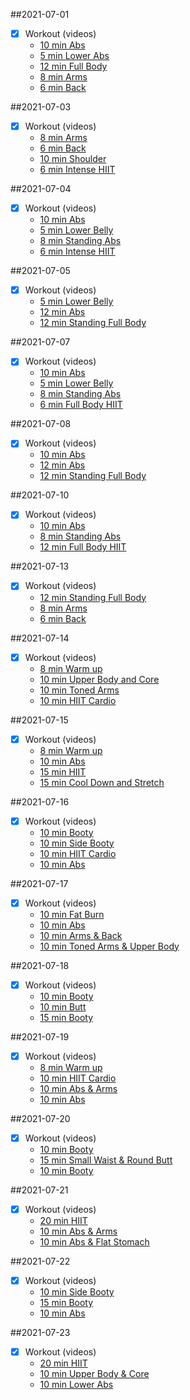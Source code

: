 ##2021-07-01
- [X] Workout (videos)  
  - [10 min Abs](https://www.youtube.com/watch?v=jxTbn63X3c4)
  - [5 min Lower Abs](https://youtu.be/kcQKWYc4xo4)
  - [12 min Full Body](https://www.youtube.com/watch?v=NEtnusXwjFU)
  - [8 min Arms](https://www.youtube.com/watch?v=8qDDtm6BOfw)
  - [6 min Back](https://www.youtube.com/watch?v=1V-dsMj0HfA)
  
##2021-07-03
- [X] Workout (videos)  
  - [8 min Arms](https://www.youtube.com/watch?v=8qDDtm6BOfw)
  - [6 min Back](https://www.youtube.com/watch?v=1V-dsMj0HfA)
  - [10 min Shoulder](https://www.youtube.com/watch?v=G_2mQDfiT_c)
  - [6 min Intense HIIT](https://www.youtube.com/watch?v=iQG190pVo38)
  
##2021-07-04
- [X] Workout (videos)  
  - [10 min Abs](https://www.youtube.com/watch?v=jxTbn63X3c4)
  - [5 min Lower Belly](https://www.youtube.com/watch?v=kcQKWYc4xo4)
  - [8 min Standing Abs](https://www.youtube.com/watch?v=2TOq2vJhOZU)
  - [6 min Intense HIIT](https://www.youtube.com/watch?v=iQG190pVo38)
  
##2021-07-05
- [X] Workout (videos)  
  - [5 min Lower Belly](https://www.youtube.com/watch?v=kcQKWYc4xo4)
  - [12 min Abs](https://www.youtube.com/watch?v=X6NGNt57VbI)
  - [12 min Standing Full Body](https://youtu.be/NEtnusXwjFU)

##2021-07-07
- [X] Workout (videos)
  - [10 min Abs](https://youtu.be/jxTbn63X3c4)
  - [5 min Lower Belly](https://www.youtube.com/watch?v=kcQKWYc4xo4)
  - [8 min Standing Abs](https://www.youtube.com/watch?v=2TOq2vJhOZU)
  - [6 min Full Body HIIT](https://youtu.be/iQG190pVo38)
  
##2021-07-08
- [X] Workout (videos)
  - [10 min Abs](https://youtu.be/jxTbn63X3c4)
  - [12 min Abs](https://www.youtube.com/watch?v=X6NGNt57VbI)
  - [12 min Standing Full Body](https://youtu.be/NEtnusXwjFU)
  
##2021-07-10
- [X] Workout (videos)
  - [10 min Abs](https://youtu.be/jxTbn63X3c4)
  - [8 min Standing Abs](https://www.youtube.com/watch?v=2TOq2vJhOZU)
  - [12 min Full Body HIIT](https://youtu.be/iQG190pVo38)
  
##2021-07-13
- [X] Workout (videos)
  - [12 min Standing Full Body](https://youtu.be/NEtnusXwjFU)
  - [8 min Arms](https://www.youtube.com/watch?v=8qDDtm6BOfw)
  - [6 min Back](https://www.youtube.com/watch?v=1V-dsMj0HfA)
  
##2021-07-14
- [X] Workout (videos)
  - [8 min Warm up](https://www.youtube.com/watch?v=j6C-6F6dr-4)
  - [10 min Upper Body and Core](https://youtu.be/yXYm31idmXE)
  - [10 min Toned Arms](https://youtu.be/iN-AEOs9rzc)
  - [10 min HIIT Cardio](https://www.youtube.com/watch?v=sJZ3tIcsm0Q)

##2021-07-15
- [X] Workout (videos)    
  - [8 min Warm up](https://www.youtube.com/watch?v=j6C-6F6dr-4)
  - [10 min Abs](https://www.youtube.com/watch?v=XxZlND8PS9s)
  - [15 min HIIT](https://www.youtube.com/watch?v=CPI_Ve7vsHs)
  - [15 min Cool Down and Stretch](https://youtu.be/iapsX8jB7k8)

##2021-07-16
- [X] Workout (videos)   
  - [10 min Booty](https://youtu.be/pNQzp888X0s)
  - [10 min Side Booty](https://www.youtube.com/watch?v=BCZjD3TBVJI&feature=youtu.be)
  - [10 min HIIT Cardio](https://www.youtube.com/watch?v=sJZ3tIcsm0Q)
  - [10 min Abs](https://www.youtube.com/watch?v=XxZlND8PS9s)
  
##2021-07-17
- [X] Workout (videos) 
  - [10 min Fat Burn](https://youtu.be/fUJjsUn9bCo)
  - [10 min Abs](https://www.youtube.com/watch?v=XxZlND8PS9s)
  - [10 min Arms & Back](https://www.youtube.com/watch?v=7T4Vy_ufszk)
  - [10 min Toned Arms & Upper Body](https://www.youtube.com/watch?v=iN-AEOs9rzc)

##2021-07-18
- [X] Workout (videos) 
  - [10 min Booty](https://youtu.be/pNQzp888X0s)
  - [10 min Butt](https://www.youtube.com/watch?v=D_IfSPyTwRE)
  - [15 min Booty](https://www.youtube.com/watch?v=tC2PuvibB7w)
  
##2021-07-19
- [X] Workout (videos) 
  - [8 min Warm up](https://www.youtube.com/watch?v=j6C-6F6dr-4)
  - [10 min HIIT Cardio](https://www.youtube.com/watch?v=sJZ3tIcsm0Q)
  - [10 min Abs & Arms](https://youtu.be/P3HKHN2M72M)
  - [10 min Abs](https://www.youtube.com/watch?v=XxZlND8PS9s)

##2021-07-20
- [X] Workout (videos)   
  - [10 min Booty](https://youtu.be/pNQzp888X0s)
  - [15 min Small Waist & Round Butt](https://www.youtube.com/watch?v=9g29dCXHOSI)
  - [10 min Booty](https://youtu.be/pNQzp888X0s)

##2021-07-21
- [X] Workout (videos)    
  - [20 min HIIT](https://youtu.be/sRAccZlMzT8)
  - [10 min Abs & Arms](https://youtu.be/P3HKHN2M72M)
  - [10 min Abs & Flat Stomach](https://www.youtube.com/watch?v=fWdbo0i8v9g)
  
##2021-07-22
- [X] Workout (videos)  
  - [10 min Side Booty](https://www.youtube.com/watch?v=BCZjD3TBVJI&feature=youtu.be)
  - [15 min Booty](https://www.youtube.com/watch?v=tC2PuvibB7w)
  - [10 min Abs](https://www.youtube.com/watch?v=XxZlND8PS9s)
  
##2021-07-23
- [X] Workout (videos)  
  - [20 min HIIT](https://youtu.be/sRAccZlMzT8)
  - [10 min Upper Body & Core](https://youtu.be/yXYm31idmXE)
  - [10 min Lower Abs](https://www.youtube.com/watch?v=K34wxKQT9pY)
